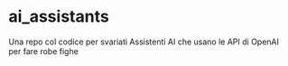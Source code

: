 # ai_assistants
Una repo col codice per svariati Assistenti AI che usano le API di OpenAI per fare robe fighe
